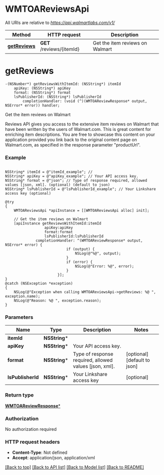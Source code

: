 # WMTOAReviewsApi

All URIs are relative to *https://api.walmartlabs.com/v1/*

Method | HTTP request | Description
------------- | ------------- | -------------
[**getReviews**](WMTOAReviewsApi.md#getreviews) | **GET** /reviews/{itemId} | Get the item reviews on Walmart


# **getReviews**
```objc
-(NSNumber*) getReviewsWithItemId: (NSString*) itemId
    apiKey: (NSString*) apiKey
    format: (NSString*) format
    lsPublisherId: (NSString*) lsPublisherId
        completionHandler: (void (^)(WMTOAReviewResponse* output, NSError* error)) handler;
```

Get the item reviews on Walmart

Reviews API gives you access to the extensive item reviews on Walmart that have been written by the users of Walmart.com. This is great content for enriching item descriptions. You are free to showcase this content on your application provided you link back to the original content page on Walmart.com, as specified in the response parameter "productUrl".

### Example 
```objc

NSString* itemId = @"itemId_example"; // 
NSString* apiKey = @"apiKey_example"; // Your API access key.
NSString* format = @"json"; // Type of response required, allowed values [json, xml]. (optional) (default to json)
NSString* lsPublisherId = @"lsPublisherId_example"; // Your Linkshare access key (optional)

@try
{ 
    WMTOAReviewsApi *apiInstance = [[WMTOAReviewsApi alloc] init];

    // Get the item reviews on Walmart
    [apiInstance getReviewsWithItemId:itemId
                  apiKey:apiKey
                  format:format
                  lsPublisherId:lsPublisherId
              completionHandler: ^(WMTOAReviewResponse* output, NSError* error) {
                            if (output) {
                                NSLog(@"%@", output);
                            }
                            if (error) {
                                NSLog(@"Error: %@", error);
                            }
                        }];
}
@catch (NSException *exception)
{
    NSLog(@"Exception when calling WMTOAReviewsApi->getReviews: %@ ", exception.name);
    NSLog(@"Reason: %@ ", exception.reason);
}
```

### Parameters

Name | Type | Description  | Notes
------------- | ------------- | ------------- | -------------
 **itemId** | **NSString***|  | 
 **apiKey** | **NSString***| Your API access key. | 
 **format** | **NSString***| Type of response required, allowed values [json, xml]. | [optional] [default to json]
 **lsPublisherId** | **NSString***| Your Linkshare access key | [optional] 

### Return type

[**WMTOAReviewResponse***](WMTOAReviewResponse.md)

### Authorization

No authorization required

### HTTP request headers

 - **Content-Type**: Not defined
 - **Accept**: application/json, application/xml

[[Back to top]](#) [[Back to API list]](../README.md#documentation-for-api-endpoints) [[Back to Model list]](../README.md#documentation-for-models) [[Back to README]](../README.md)

